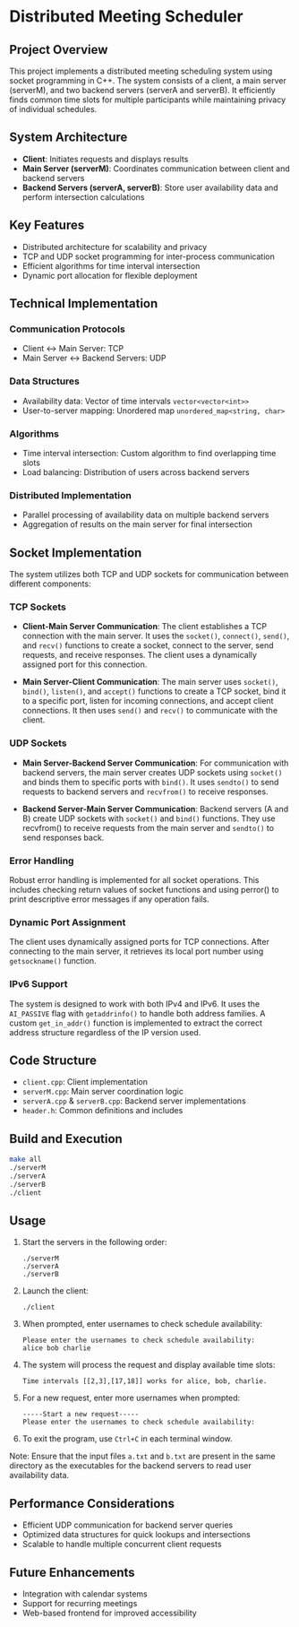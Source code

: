 # Distributed Meeting Scheduler

## Project Overview

This project implements a distributed meeting scheduling system using socket programming in C++. The system consists of a client, a main server (serverM), and two backend servers (serverA and serverB). It efficiently finds common time slots for multiple participants while maintaining privacy of individual schedules.

## System Architecture

- **Client**: Initiates requests and displays results
- **Main Server (serverM)**: Coordinates communication between client and backend servers
- **Backend Servers (serverA, serverB)**: Store user availability data and perform intersection calculations

## Key Features

- Distributed architecture for scalability and privacy
- TCP and UDP socket programming for inter-process communication
- Efficient algorithms for time interval intersection
- Dynamic port allocation for flexible deployment

## Technical Implementation

### Communication Protocols

- Client <-> Main Server: TCP
- Main Server <-> Backend Servers: UDP

### Data Structures

- Availability data: Vector of time intervals `vector<vector<int>>`
- User-to-server mapping: Unordered map `unordered_map<string, char>`

### Algorithms

- Time interval intersection: Custom algorithm to find overlapping time slots
- Load balancing: Distribution of users across backend servers

### Distributed Implementation

- Parallel processing of availability data on multiple backend servers
- Aggregation of results on the main server for final intersection

## Socket Implementation

The system utilizes both TCP and UDP sockets for communication between different components:

### TCP Sockets

- **Client-Main Server Communication**:
  The client establishes a TCP connection with the main server. It uses the `socket()`, `connect()`, `send()`, and `recv()` functions to create a socket, connect to the server, send requests, and receive responses. The client uses a dynamically assigned port for this connection.

- **Main Server-Client Communication**:
  The main server uses `socket()`, `bind()`, `listen()`, and `accept()` functions to create a TCP socket, bind it to a specific port, listen for incoming connections, and accept client connections. It then uses `send()` and `recv()` to communicate with the client.

### UDP Sockets

- **Main Server-Backend Server Communication**:
  For communication with backend servers, the main server creates UDP sockets using `socket()` and binds them to specific ports with `bind()`. It uses `sendto()` to send requests to backend servers and `recvfrom()` to receive responses.

- **Backend Server-Main Server Communication**:
  Backend servers (A and B) create UDP sockets with `socket()` and `bind()` functions. They use recvfrom() to receive requests from the main server and `sendto()` to send responses back.

### Error Handling

Robust error handling is implemented for all socket operations. This includes checking return values of socket functions and using perror() to print descriptive error messages if any operation fails.

### Dynamic Port Assignment

The client uses dynamically assigned ports for TCP connections. After connecting to the main server, it retrieves its local port number using `getsockname()` function.

### IPv6 Support

The system is designed to work with both IPv4 and IPv6. It uses the `AI_PASSIVE` flag with `getaddrinfo()` to handle both address families. A custom `get_in_addr()` function is implemented to extract the correct address structure regardless of the IP version used.

## Code Structure

- `client.cpp`: Client implementation
- `serverM.cpp`: Main server coordination logic
- `serverA.cpp` & `serverB.cpp`: Backend server implementations
- `header.h`: Common definitions and includes

## Build and Execution

```bash
make all
./serverM
./serverA
./serverB
./client
```

## Usage

1. Start the servers in the following order:

   ```
   ./serverM
   ./serverA
   ./serverB
   ```

2. Launch the client:

   ```
   ./client
   ```

3. When prompted, enter usernames to check schedule availability:

   ```
   Please enter the usernames to check schedule availability:
   alice bob charlie
   ```

4. The system will process the request and display available time slots:

   ```
   Time intervals [[2,3],[17,18]] works for alice, bob, charlie.
   ```

5. For a new request, enter more usernames when prompted:

   ```
   -----Start a new request-----
   Please enter the usernames to check schedule availability:
   ```

6. To exit the program, use `Ctrl+C` in each terminal window.

Note: Ensure that the input files `a.txt` and `b.txt` are present in the same directory as the executables for the backend servers to read user availability data.

## Performance Considerations

- Efficient UDP communication for backend server queries
- Optimized data structures for quick lookups and intersections
- Scalable to handle multiple concurrent client requests

## Future Enhancements

- Integration with calendar systems
- Support for recurring meetings
- Web-based frontend for improved accessibility
